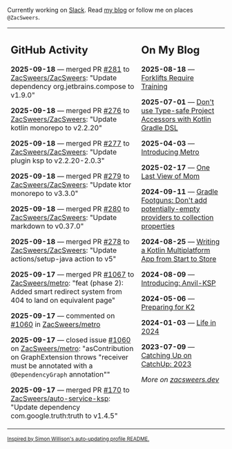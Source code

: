 Currently working on [Slack](https://slack.com/). Read [my blog](https://zacsweers.dev/) or follow me on places `@ZacSweers`.

<table><tr><td valign="top" width="60%">

## GitHub Activity
<!-- githubActivity starts -->
**2025-09-18** — merged PR [#281](https://github.com/ZacSweers/ZacSweers/pull/281) to [ZacSweers/ZacSweers](https://github.com/ZacSweers/ZacSweers): "Update dependency org.jetbrains.compose to v1.9.0"

**2025-09-18** — merged PR [#276](https://github.com/ZacSweers/ZacSweers/pull/276) to [ZacSweers/ZacSweers](https://github.com/ZacSweers/ZacSweers): "Update kotlin monorepo to v2.2.20"

**2025-09-18** — merged PR [#277](https://github.com/ZacSweers/ZacSweers/pull/277) to [ZacSweers/ZacSweers](https://github.com/ZacSweers/ZacSweers): "Update plugin ksp to v2.2.20-2.0.3"

**2025-09-18** — merged PR [#279](https://github.com/ZacSweers/ZacSweers/pull/279) to [ZacSweers/ZacSweers](https://github.com/ZacSweers/ZacSweers): "Update ktor monorepo to v3.3.0"

**2025-09-18** — merged PR [#280](https://github.com/ZacSweers/ZacSweers/pull/280) to [ZacSweers/ZacSweers](https://github.com/ZacSweers/ZacSweers): "Update markdown to v0.37.0"

**2025-09-18** — merged PR [#278](https://github.com/ZacSweers/ZacSweers/pull/278) to [ZacSweers/ZacSweers](https://github.com/ZacSweers/ZacSweers): "Update actions/setup-java action to v5"

**2025-09-17** — merged PR [#1067](https://github.com/ZacSweers/metro/pull/1067) to [ZacSweers/metro](https://github.com/ZacSweers/metro): "feat (phase 2): Added smart redirect system from 404 to land on equivalent page"

**2025-09-17** — commented on [#1060](https://github.com/ZacSweers/metro/issues/1060#issuecomment-3305290016) in [ZacSweers/metro](https://github.com/ZacSweers/metro)

**2025-09-17** — closed issue [#1060](https://github.com/ZacSweers/metro/issues/1060) on [ZacSweers/metro](https://github.com/ZacSweers/metro): "asContribution on GraphExtension throws "receiver must be annotated with a `@DependencyGraph` annotation""

**2025-09-17** — merged PR [#170](https://github.com/ZacSweers/auto-service-ksp/pull/170) to [ZacSweers/auto-service-ksp](https://github.com/ZacSweers/auto-service-ksp): "Update dependency com.google.truth:truth to v1.4.5"
<!-- githubActivity ends -->
</td><td valign="top" width="40%">

## On My Blog
<!-- blog starts -->
**2025-08-18** — [Forklifts Require Training](https://www.zacsweers.dev/forklifts-require-training/)

**2025-07-01** — [Don't use Type-safe Project Accessors with Kotlin Gradle DSL](https://www.zacsweers.dev/dont-use-type-safe-project-accessors-with-kotlin-gradle-dsl/)

**2025-04-03** — [Introducing Metro](https://www.zacsweers.dev/introducing-metro/)

**2025-02-17** — [One Last View of Mom](https://www.zacsweers.dev/one-last-view-of-mom/)

**2024-09-11** — [Gradle Footguns: Don't add potentially-empty providers to collection properties](https://www.zacsweers.dev/gradle-footgun-adding-empty-providers-to-collection-properties/)

**2024-08-25** — [Writing a Kotlin Multiplatform App from Start to Store](https://www.zacsweers.dev/writing-a-kotlin-multiplatform-app-from-start-to-store/)

**2024-08-09** — [Introducing: Anvil-KSP](https://www.zacsweers.dev/introducing-anvil-ksp/)

**2024-05-06** — [Preparing for K2](https://www.zacsweers.dev/preparing-for-k2/)

**2024-01-03** — [Life in 2024](https://www.zacsweers.dev/life-in-2024/)

**2023-07-09** — [Catching Up on CatchUp: 2023](https://www.zacsweers.dev/catching-up-on-catchup-2023/)
<!-- blog ends -->
_More on [zacsweers.dev](https://zacsweers.dev/)_
</td></tr></table>

<sub><a href="https://simonwillison.net/2020/Jul/10/self-updating-profile-readme/">Inspired by Simon Willison's auto-updating profile README.</a></sub>